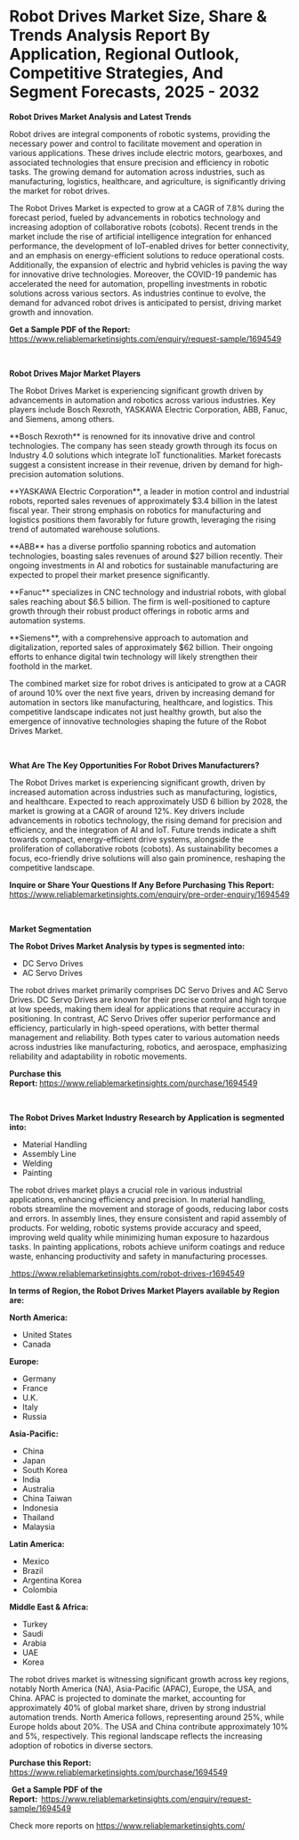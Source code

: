 <p><h1>Robot Drives Market Size, Share & Trends Analysis Report By Application, Regional Outlook, Competitive Strategies, And Segment Forecasts, 2025 - 2032</h1></p><p><strong>Robot Drives Market Analysis and Latest Trends</strong></p>
<p><p>Robot drives are integral components of robotic systems, providing the necessary power and control to facilitate movement and operation in various applications. These drives include electric motors, gearboxes, and associated technologies that ensure precision and efficiency in robotic tasks. The growing demand for automation across industries, such as manufacturing, logistics, healthcare, and agriculture, is significantly driving the market for robot drives.</p><p>The Robot Drives Market is expected to grow at a CAGR of 7.8% during the forecast period, fueled by advancements in robotics technology and increasing adoption of collaborative robots (cobots). Recent trends in the market include the rise of artificial intelligence integration for enhanced performance, the development of IoT-enabled drives for better connectivity, and an emphasis on energy-efficient solutions to reduce operational costs. Additionally, the expansion of electric and hybrid vehicles is paving the way for innovative drive technologies. Moreover, the COVID-19 pandemic has accelerated the need for automation, propelling investments in robotic solutions across various sectors. As industries continue to evolve, the demand for advanced robot drives is anticipated to persist, driving market growth and innovation.</p></p>
<p><strong>Get a Sample PDF of the Report:&nbsp;</strong> <a href="https://www.reliablemarketinsights.com/enquiry/request-sample/1694549?utm_campaign=3317&utm_medium=2&utm_source=Github&utm_content=ia&utm_term=24032025&utm_id=robot-drives">https://www.reliablemarketinsights.com/enquiry/request-sample/1694549</a></p>
<p>&nbsp;</p>
<p><strong>Robot Drives Major Market Players</strong></p>
<p><p>The Robot Drives Market is experiencing significant growth driven by advancements in automation and robotics across various industries. Key players include Bosch Rexroth, YASKAWA Electric Corporation, ABB, Fanuc, and Siemens, among others.</p><p>**Bosch Rexroth** is renowned for its innovative drive and control technologies. The company has seen steady growth through its focus on Industry 4.0 solutions which integrate IoT functionalities. Market forecasts suggest a consistent increase in their revenue, driven by demand for high-precision automation solutions.</p><p>**YASKAWA Electric Corporation**, a leader in motion control and industrial robots, reported sales revenues of approximately $3.4 billion in the latest fiscal year. Their strong emphasis on robotics for manufacturing and logistics positions them favorably for future growth, leveraging the rising trend of automated warehouse solutions.</p><p>**ABB** has a diverse portfolio spanning robotics and automation technologies, boasting sales revenues of around $27 billion recently. Their ongoing investments in AI and robotics for sustainable manufacturing are expected to propel their market presence significantly.</p><p>**Fanuc** specializes in CNC technology and industrial robots, with global sales reaching about $6.5 billion. The firm is well-positioned to capture growth through their robust product offerings in robotic arms and automation systems.</p><p>**Siemens**, with a comprehensive approach to automation and digitalization, reported sales of approximately $62 billion. Their ongoing efforts to enhance digital twin technology will likely strengthen their foothold in the market.</p><p>The combined market size for robot drives is anticipated to grow at a CAGR of around 10% over the next five years, driven by increasing demand for automation in sectors like manufacturing, healthcare, and logistics. This competitive landscape indicates not just healthy growth, but also the emergence of innovative technologies shaping the future of the Robot Drives Market.</p></p>
<p>&nbsp;</p>
<p><strong>What Are The Key Opportunities For Robot Drives Manufacturers?</strong></p>
<p><p>The Robot Drives market is experiencing significant growth, driven by increased automation across industries such as manufacturing, logistics, and healthcare. Expected to reach approximately USD 6 billion by 2028, the market is growing at a CAGR of around 12%. Key drivers include advancements in robotics technology, the rising demand for precision and efficiency, and the integration of AI and IoT. Future trends indicate a shift towards compact, energy-efficient drive systems, alongside the proliferation of collaborative robots (cobots). As sustainability becomes a focus, eco-friendly drive solutions will also gain prominence, reshaping the competitive landscape.</p></p>
<p><strong>Inquire or Share Your Questions If Any Before Purchasing This Report:</strong> <a href="https://www.reliablemarketinsights.com/enquiry/pre-order-enquiry/1694549?utm_campaign=3317&utm_medium=2&utm_source=Github&utm_content=ia&utm_term=24032025&utm_id=robot-drives">https://www.reliablemarketinsights.com/enquiry/pre-order-enquiry/1694549</a></p>
<p>&nbsp;</p>
<p><strong>Market Segmentation</strong></p>
<p><strong>The Robot Drives Market Analysis by types is segmented into:</strong></p>
<p><ul><li>DC Servo Drives</li><li>AC Servo Drives</li></ul></p>
<p><p>The robot drives market primarily comprises DC Servo Drives and AC Servo Drives. DC Servo Drives are known for their precise control and high torque at low speeds, making them ideal for applications that require accuracy in positioning. In contrast, AC Servo Drives offer superior performance and efficiency, particularly in high-speed operations, with better thermal management and reliability. Both types cater to various automation needs across industries like manufacturing, robotics, and aerospace, emphasizing reliability and adaptability in robotic movements.</p></p>
<p><strong>Purchase this Report:&nbsp;</strong><a href="https://www.reliablemarketinsights.com/purchase/1694549?utm_campaign=3317&utm_medium=2&utm_source=Github&utm_content=ia&utm_term=24032025&utm_id=robot-drives">https://www.reliablemarketinsights.com/purchase/1694549</a></p>
<p>&nbsp;</p>
<p><strong>The Robot Drives Market Industry Research by Application is segmented into:</strong></p>
<p><ul><li>Material Handling</li><li>Assembly Line</li><li>Welding</li><li>Painting</li></ul></p>
<p><p>The robot drives market plays a crucial role in various industrial applications, enhancing efficiency and precision. In material handling, robots streamline the movement and storage of goods, reducing labor costs and errors. In assembly lines, they ensure consistent and rapid assembly of products. For welding, robotic systems provide accuracy and speed, improving weld quality while minimizing human exposure to hazardous tasks. In painting applications, robots achieve uniform coatings and reduce waste, enhancing productivity and safety in manufacturing processes.</p></p>
<p><a href="https://www.reliablemarketinsights.com/robot-drives-r1694549?utm_campaign=3317&utm_medium=2&utm_source=Github&utm_content=ia&utm_term=24032025&utm_id=robot-drives">&nbsp;https://www.reliablemarketinsights.com/robot-drives-r1694549</a></p>
<p><strong>In terms of Region, the Robot Drives Market Players available by Region are:</strong></p>
<p>
    <p> <strong> North America: </strong>
        <ul>
            <li>United States</li>
            <li>Canada</li>
        </ul>
        </p> 
    <p> <strong> Europe: </strong>
        <ul>
            <li>Germany</li>
            <li>France</li>
            <li>U.K.</li>
            <li>Italy</li>
            <li>Russia</li>
        </ul>
        </p> 
    <p> <strong> Asia-Pacific: </strong>
        <ul>
            <li>China</li>
            <li>Japan</li>
            <li>South Korea</li>
            <li>India</li>
            <li>Australia</li>
            <li>China Taiwan</li>
            <li>Indonesia</li>
            <li>Thailand</li>
            <li>Malaysia</li>
        </ul>
        </p> 
    <p> <strong> Latin America: </strong>
        <ul>
            <li>Mexico</li>
            <li>Brazil</li>
            <li>Argentina Korea</li>
            <li>Colombia</li>
        </ul>
        </p> 
    <p> <strong> Middle East & Africa: </strong>
        <ul>
            <li>Turkey</li>
            <li>Saudi</li>
            <li>Arabia</li>
            <li>UAE</li>
            <li>Korea</li>
        </ul>
    </p>
    </p>
<p><p>The robot drives market is witnessing significant growth across key regions, notably North America (NA), Asia-Pacific (APAC), Europe, the USA, and China. APAC is projected to dominate the market, accounting for approximately 40% of global market share, driven by strong industrial automation trends. North America follows, representing around 25%, while Europe holds about 20%. The USA and China contribute approximately 10% and 5%, respectively. This regional landscape reflects the increasing adoption of robotics in diverse sectors.</p></p>
<p><strong>Purchase this Report: </strong><a href="https://www.reliablemarketinsights.com/purchase/1694549?utm_campaign=3317&utm_medium=2&utm_source=Github&utm_content=ia&utm_term=24032025&utm_id=robot-drives">https://www.reliablemarketinsights.com/purchase/1694549</a></p>
<p>&nbsp;<strong>Get a Sample PDF of the Report:&nbsp;&nbsp;</strong><a href="https://www.reliablemarketinsights.com/enquiry/request-sample/1694549?utm_campaign=3317&utm_medium=2&utm_source=Github&utm_content=ia&utm_term=24032025&utm_id=robot-drives">https://www.reliablemarketinsights.com/enquiry/request-sample/1694549</a></p>
<p><strong></strong></p>
<p>Check more reports on <a href="https://www.reliablemarketinsights.com/?utm_campaign=3317&utm_medium=2&utm_source=Github&utm_content=ia&utm_term=24032025&utm_id=robot-drives">https://www.reliablemarketinsights.com/</a></p>